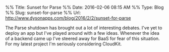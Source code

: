 %% Title:  Sunset for Parse
%% Date: 2016-02-06 08:15 AM
%% Type: Blog
%% Slug: sunset-for-parse
%% Url:  http://www.dysonapps.com/blog/2016/2/2/sunset-for-parse

The Parse shutdown has brought out a lot of interesting debates. I've yet to deploy an app but I've played around with a few ideas. Whenever the idea of a backend came up I've steered away for BaaS for fear of this situation. For my latest project I'm seriously considering CloudKit. 
